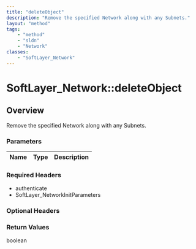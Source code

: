 ```yaml
---
title: "deleteObject"
description: "Remove the specified Network along with any Subnets."
layout: "method"
tags:
    - "method"
    - "sldn"
    - "Network"
classes:
    - "SoftLayer_Network"
---
```

# SoftLayer_Network::deleteObject
## Overview 
Remove the specified Network along with any Subnets. 

### Parameters 
|Name | Type | Description |
| --- | --- | --- |


### Required Headers
* authenticate
* SoftLayer_NetworkInitParameters

### Optional Headers

### Return Values
boolean
